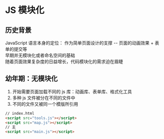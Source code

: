 # JS 模块化

## 历史背景

JavaScript 语言本身的定位： 作为简单页面设计的支撑 -- 页面的动画效果 + 表单的提交等  
早期并无模块化或者命名空间的基础  
随着页面效果复杂度的日益增长，代码模块化的需求迫在眉睫

## 幼年期：无模块化

1. 开始需要页面加载不同的 js 库：动画库、表单库、格式化工具
2. 多种 js 文件被分在不同的文件中
3. 不同的文件又被同一个模版所引用

```html
// index.html
<script src="tools.js"></script>
<script src="map.js"></script>
// 主
<script src="main.js"></script>
```
